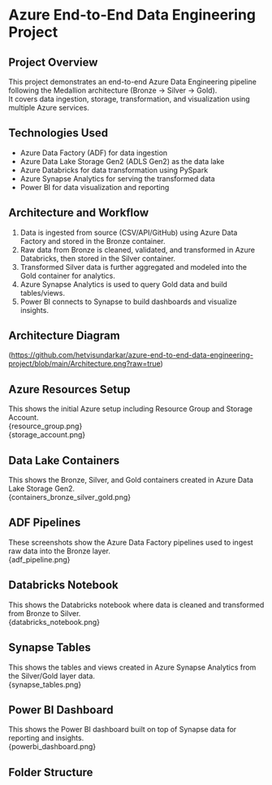 # Azure End-to-End Data Engineering Project

## Project Overview
This project demonstrates an end-to-end Azure Data Engineering pipeline following the Medallion architecture (Bronze → Silver → Gold).  
It covers data ingestion, storage, transformation, and visualization using multiple Azure services.

## Technologies Used
- Azure Data Factory (ADF) for data ingestion  
- Azure Data Lake Storage Gen2 (ADLS Gen2) as the data lake  
- Azure Databricks for data transformation using PySpark  
- Azure Synapse Analytics for serving the transformed data  
- Power BI for data visualization and reporting  

## Architecture and Workflow
1. Data is ingested from source (CSV/API/GitHub) using Azure Data Factory and stored in the Bronze container.  
2. Raw data from Bronze is cleaned, validated, and transformed in Azure Databricks, then stored in the Silver container.  
3. Transformed Silver data is further aggregated and modeled into the Gold container for analytics.  
4. Azure Synapse Analytics is used to query Gold data and build tables/views.  
5. Power BI connects to Synapse to build dashboards and visualize insights.  

## Architecture Diagram
(https://github.com/hetvisundarkar/azure-end-to-end-data-engineering-project/blob/main/Architecture.png?raw=true)
## Azure Resources Setup
This shows the initial Azure setup including Resource Group and Storage Account.  
{resource_group.png}  
{storage_account.png}

## Data Lake Containers
This shows the Bronze, Silver, and Gold containers created in Azure Data Lake Storage Gen2.  
{containers_bronze_silver_gold.png}

## ADF Pipelines
These screenshots show the Azure Data Factory pipelines used to ingest raw data into the Bronze layer.  
{adf_pipeline.png}

## Databricks Notebook
This shows the Databricks notebook where data is cleaned and transformed from Bronze to Silver.  
{databricks_notebook.png}

## Synapse Tables
This shows the tables and views created in Azure Synapse Analytics from the Silver/Gold layer data.  
{synapse_tables.png}

## Power BI Dashboard
This shows the Power BI dashboard built on top of Synapse data for reporting and insights.  
{powerbi_dashboard.png}

## Folder Structure
